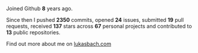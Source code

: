 Joined Github **8** years ago.

Since then I pushed **2350** commits, opened **24** issues, submitted **19** pull requests, received **137** stars across **67** personal projects and contributed to **13** public repositories.

Find out more about me on [lukasbach.com](https://lukasbach.com)
